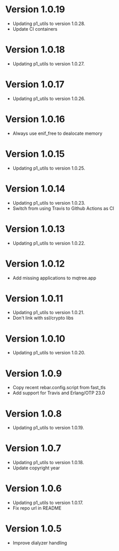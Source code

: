 # Version 1.0.19

* Updating p1_utils to version 1.0.28.
* Update CI containers

# Version 1.0.18

* Updating p1_utils to version 1.0.27.

# Version 1.0.17

* Updating p1_utils to version 1.0.26.

# Version 1.0.16

* Always use enif_free to dealocate memory

# Version 1.0.15

* Updating p1_utils to version 1.0.25.

# Version 1.0.14

* Updating p1_utils to version 1.0.23.
* Switch from using Travis to Github Actions as CI

# Version 1.0.13

* Updating p1_utils to version 1.0.22.

# Version 1.0.12

* Add missing applications to mqtree.app

# Version 1.0.11

* Updating p1_utils to version 1.0.21.
* Don't link with ssl/crypto libs

# Version 1.0.10

* Updating p1_utils to version 1.0.20.

# Version 1.0.9

* Copy recent rebar.config.script from fast_tls
* Add support for Travis and Erlang/OTP 23.0

# Version 1.0.8

* Updating p1_utils to version 1.0.19.

# Version 1.0.7

* Updating p1_utils to version 1.0.18.
* Update copyright year

# Version 1.0.6

* Updating p1_utils to version 1.0.17.
* Fix repo url in README

# Version 1.0.5

* Improve dialyzer handling

